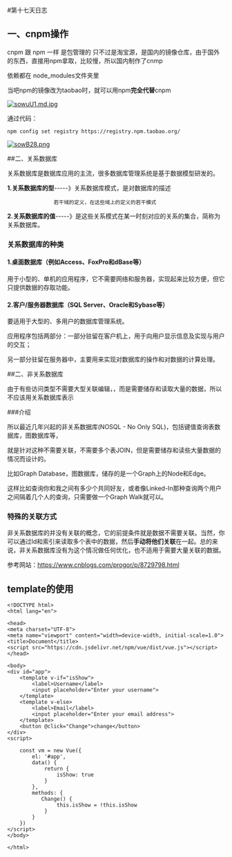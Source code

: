 #第十七天日志
## 一、cnpm操作

cnpm 跟 npm 一样 是包管理的 只不过是淘宝源，是国内的镜像仓库，由于国外的东西，直接用npm拿取，比较慢，所以国内制作了cnmp

依赖都在 node_modules文件夹里

当吧npm的镜像改为taobao时，就可以用npm**完全代替**cnpm

[![sowuU1.md.jpg](https://s3.ax1x.com/2021/01/22/sowuU1.md.jpg)](https://imgchr.com/i/sowuU1)

通过代码：

	npm config set registry https://registry.npm.taobao.org/

<a href="https://imgchr.com/i/sowB28"><img src="https://s3.ax1x.com/2021/01/22/sowB28.md.png" alt="sowB28.png" border="0" /></a>

##二、关系数据库

关系数据库是数据库应用的主流，很多数据库管理系统是基于数据模型研发的。

**1.关系数据库的型**-----》关系数据库模式，是对数据库的描述
            
        
                   若干域的定义，在这些域上的定义的若干模式

**2.关系数据库的值**-----》是这些关系模式在某一时刻对应的关系的集合，简称为关系数据库。

### 关系数据库的种类

#### 1.桌面数据库（例如Access、FoxPro和dBase等）

用于小型的、单机的应用程序，它不需要网络和服务器，实现起来比较方便，但它只提供数据的存取功能。

#### 2.客户/服务器数据库（SQL Server、Oracle和Sybase等）

要适用于大型的、多用户的数据库管理系统。

应用程序包括两部分：一部分驻留在客户机上，用于向用户显示信息及实现与用户的交互；

另一部分驻留在服务器中，主要用来实现对数据库的操作和对数据的计算处理。

##二、非关系数据库

由于有些访问类型不需要大型关联编辑，，而是需要储存和读取大量的数据，所以不应该用关系数据库表示

###介绍

所以最近几年兴起的非关系数据库(NOSQL - No Only SQL)，包括键值查询表数据库，图数据库等，

就是针对这种不需要关联，不需要多个表JOIN，但是需要储存和读些大量数据的情况而设计的。

比如Graph Database，图数据库，储存的是一个Graph上的Node和Edge。

这样比如查询你和我之间有多少个共同好友，或者像Linked-In那种查询两个用户之间隔着几个人的查询，只需要做一个Graph Walk就可以。

### 特殊的关联方式

非关系数据库的并没有关联的概念，它的前提条件就是数据不需要关联。当然，你可以通过Id和索引来读取多个表中的数据，然后**手动将他们关联**在一起。总的来说，非关系数据库没有为这个情况做任何优化，也不适用于需要大量关联的数据。

参考网站：https://www.cnblogs.com/progor/p/8729798.html


## template的使用

	<!DOCTYPE html>
	<html lang="en">

	<head>
    <meta charset="UTF-8">
    <meta name="viewport" content="width=device-width, initial-scale=1.0">
    <title>Document</title>
    <script src="https://cdn.jsdelivr.net/npm/vue/dist/vue.js"></script>
	</head>

	<body>
    <div id="app">
        <template v-if="isShow">
            <label>Username</label>
            <input placeholder="Enter your username">
        </template>
        <template v-else>
            <label>Email</label>
            <input placeholder="Enter your email address">
        </template>
        <button @click="Change">change</button>
    </div>
    <script>

        const vm = new Vue({
            el: '#app',
            data() {
                return {
                    isShow: true
                }
            },
            methods: {
               Change() {
                    this.isShow = !this.isShow
                }
            }
        })
    </script>
	</body>

	</html>


